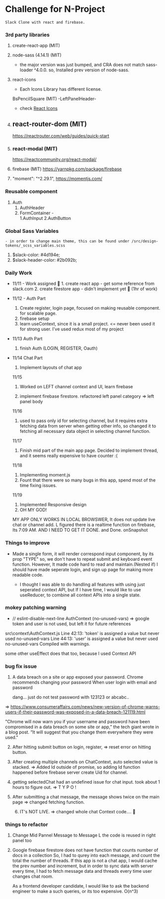 # Challenge for N-Project

    Slack Clone with react and firebase.

### 3rd party libraries

1. create-react-app (MIT)
2. node-sass (4.14.1) (MIT)

   - the major version was just bumped, and CRA does not match sass-loader ^4.0.0. so, Installed prev version of node-sass.

3. react-icons

   - Each Icons Library has different license.

   BsPencilSquare (MIT) -LeftPanelHeader-

   - check [React Icons](https://github.com/react-icons/react-icons)

4. ## react-router-dom (MIT)

   https://reactrouter.com/web/guides/quick-start

5. ### react-modal (MIT)

   https://reactcommunity.org/react-modal/

6. firebase (MIT)
   https://yarnpkg.com/package/firebase

7. "moment": "^2.29.1",
   https://momentjs.com/

### Reusable component

1. Auth
   1. AuthHeader
   2. FormContainer -  
      1.AuthInput
      2.AuthButton

### Global Sass Variables

    - in order to change main theme, this can be found under /src/design-tokens/_scss_variables.scss

1.  \$slack-color: #4d194e;
2.  \$slack-header-color: #2b092b;

### Daily Work

- 11/11 - Work assigned 🚀 1. create react app - get some reference from slack.com 2. create firestore app - didn't implement yet 🥱
  (1hr of work)

- 11/12 - Auth Part

  1. Create register, login page, focused on making reusable component. for scalable page.
  2. firebase setup
  3. learn useContext, since it is a small project. <= never been used it for strong user. I've used redux most of my project

- 11/13 Auth Part

  1. finish Auth (LOGIN, REGISTER, Oauth)

- 11/14 Chat Part

  1. Implement layouts of chat app

  11/15

  1. Worked on LEFT channel context and UI,
     learn firebase

  2. implement firebase firestore.
     refactored left panel category => left panel body

  11/16

  1.  used to pass only id for selecting channel, but it requires extra fetching data from server when getting other info, so changed it to fetching all necessary data object in selecting channel function.

  11/17

  1.  Finish mid part of the main app page.
      Decided to implement thread, and it seems really expensive to have counter :(

  11/18

  1. Implementing moment.js
  2. Fount that there were so many bugs in this app, spend most of the time fixing issues.

  11/19

  1. Implemented Responsive design
  2. OH MY GOD!

  MY APP ONLY WORKS IN LOCAL BROWSWER, It does not update live chat or channel add.
  L figured there is a realtime function on firebase, Its 7:09 AM.
  AND I NEED TO GET IT DONE.
  and Done. onSnapshot

### Things to improve

- Made a single form, it will render correspond input component, by its prop "TYPE"
  so, we don't have to repeat submit and keyboard event function. However, It made code hard to read and maintain.(Nested if) I should have made seperate login, and sign up page for making more readable code.

  - I thought I was able to do handling all features with using just seperated context API, but If I have time, I would like to use useReducer, to combine all context APIs into a single state.

### mokey patching warning

- // eslint-disable-next-line
  AuthContext (no-unused-vars) => google token and user is not used, but left it for future references

src\context\AuthContext.js
Line 42:13: 'token' is assigned a value but never used no-unused-vars
Line 44:13: 'user' is assigned a value but never used no-unused-vars
Compiled with warnings.

some other useEffect does that too, because I used Context API

### bug fix issue

1. A data breach on a site or app exposed your password. Chrome recommends changing your password
   When user login with email and password

   dang... just do not test password with 123123 or abcabc..

=> https://www.consumeraffairs.com/news/new-version-of-chrome-warns-users-if-their-password-was-exposed-in-a-data-breach-121119.html

"Chrome will now warn you if your username and password have been compromised in a data breach on some site or app,” the tech giant wrote in a blog post. “It will suggest that you change them everywhere they were used."

2. After hitting submit button on login, register, <the email address is badly formatted>
   => reset error on hitting button.

3. After creating multiple channels on ChatContext, auto selected value is stacked.
   => Added Id outside of promise, so adding Id function happened before firebase server create Uid for channel.

4. getting selectedChat had an undefined issue for chat input.
   took about 1 hours to figure out.
   => T Y P O !

5. After submitting a chat message, the message shows twice on the main page
   => changed fetching function.

   6. IT's NOT LIVE.
      => changed whole chat Context code.... 🤕

### things to refactor

1.  Change Mid Pannel Message to Message
    L the code is reused in right panel too

2.  Google firebase firestore does not have function that counts number of docs in a collection
    So, I had to qurey into each message, and count the total the number of threads.
    If this app is not a chat app, I would cache the prev number and increment, but in order to sync data with server every time, I had to fetch message data and threads every time user changes chat room.

    As a frontend developer candidate, I would like to ask the backend engineer to make a such queries, or its too expensive. O(n^3)
